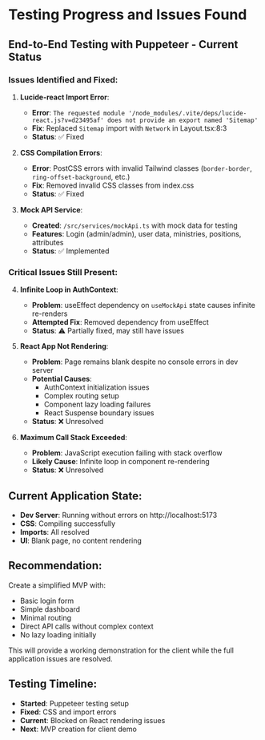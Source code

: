 # Testing Progress and Issues Found

## End-to-End Testing with Puppeteer - Current Status

### Issues Identified and Fixed:
1. **Lucide-react Import Error**:
   - **Error**: `The requested module '/node_modules/.vite/deps/lucide-react.js?v=d23495af' does not provide an export named 'Sitemap'`
   - **Fix**: Replaced `Sitemap` import with `Network` in Layout.tsx:8:3
   - **Status**: ✅ Fixed

2. **CSS Compilation Errors**:
   - **Error**: PostCSS errors with invalid Tailwind classes (`border-border`, `ring-offset-background`, etc.)
   - **Fix**: Removed invalid CSS classes from index.css
   - **Status**: ✅ Fixed

3. **Mock API Service**:
   - **Created**: `/src/services/mockApi.ts` with mock data for testing
   - **Features**: Login (admin/admin), user data, ministries, positions, attributes
   - **Status**: ✅ Implemented

### Critical Issues Still Present:

4. **Infinite Loop in AuthContext**:
   - **Problem**: useEffect dependency on `useMockApi` state causes infinite re-renders
   - **Attempted Fix**: Removed dependency from useEffect
   - **Status**: ⚠️ Partially fixed, may still have issues

5. **React App Not Rendering**:
   - **Problem**: Page remains blank despite no console errors in dev server
   - **Potential Causes**:
     - AuthContext initialization issues
     - Complex routing setup
     - Component lazy loading failures
     - React Suspense boundary issues
   - **Status**: ❌ Unresolved

6. **Maximum Call Stack Exceeded**:
   - **Problem**: JavaScript execution failing with stack overflow
   - **Likely Cause**: Infinite loop in component re-rendering
   - **Status**: ❌ Unresolved

## Current Application State:
- **Dev Server**: Running without errors on http://localhost:5173
- **CSS**: Compiling successfully
- **Imports**: All resolved
- **UI**: Blank page, no content rendering

## Recommendation:
Create a simplified MVP with:
- Basic login form
- Simple dashboard
- Minimal routing
- Direct API calls without complex context
- No lazy loading initially

This will provide a working demonstration for the client while the full application issues are resolved.

## Testing Timeline:
- **Started**: Puppeteer testing setup
- **Fixed**: CSS and import errors
- **Current**: Blocked on React rendering issues
- **Next**: MVP creation for client demo